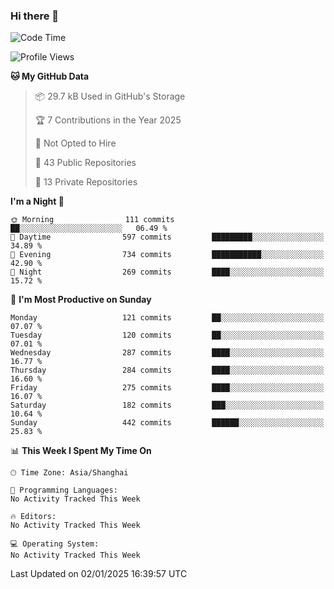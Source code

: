 ### Hi there 👋

<!--
**robinWongM/robinWongM** is a ✨ _special_ ✨ repository because its `README.md` (this file) appears on your GitHub profile.

Here are some ideas to get you started:

- 🔭 I’m currently working on ...
- 🌱 I’m currently learning ...
- 👯 I’m looking to collaborate on ...
- 🤔 I’m looking for help with ...
- 💬 Ask me about ...
- 📫 How to reach me: ...
- 😄 Pronouns: ...
- ⚡ Fun fact: ...
-->

<!--START_SECTION:waka-->
![Code Time](http://img.shields.io/badge/Code%20Time-266%20hrs%2026%20mins-blue)

![Profile Views](http://img.shields.io/badge/Profile%20Views-0-blue)

**🐱 My GitHub Data** 

> 📦 29.7 kB Used in GitHub's Storage 
 > 
> 🏆 7 Contributions in the Year 2025
 > 
> 🚫 Not Opted to Hire
 > 
> 📜 43 Public Repositories 
 > 
> 🔑 13 Private Repositories 
 > 
**I'm a Night 🦉** 

```text
🌞 Morning                111 commits         ██░░░░░░░░░░░░░░░░░░░░░░░   06.49 % 
🌆 Daytime                597 commits         █████████░░░░░░░░░░░░░░░░   34.89 % 
🌃 Evening                734 commits         ███████████░░░░░░░░░░░░░░   42.90 % 
🌙 Night                  269 commits         ████░░░░░░░░░░░░░░░░░░░░░   15.72 % 
```
📅 **I'm Most Productive on Sunday** 

```text
Monday                   121 commits         ██░░░░░░░░░░░░░░░░░░░░░░░   07.07 % 
Tuesday                  120 commits         ██░░░░░░░░░░░░░░░░░░░░░░░   07.01 % 
Wednesday                287 commits         ████░░░░░░░░░░░░░░░░░░░░░   16.77 % 
Thursday                 284 commits         ████░░░░░░░░░░░░░░░░░░░░░   16.60 % 
Friday                   275 commits         ████░░░░░░░░░░░░░░░░░░░░░   16.07 % 
Saturday                 182 commits         ███░░░░░░░░░░░░░░░░░░░░░░   10.64 % 
Sunday                   442 commits         ██████░░░░░░░░░░░░░░░░░░░   25.83 % 
```


📊 **This Week I Spent My Time On** 

```text
🕑︎ Time Zone: Asia/Shanghai

💬 Programming Languages: 
No Activity Tracked This Week

🔥 Editors: 
No Activity Tracked This Week

💻 Operating System: 
No Activity Tracked This Week
```


 Last Updated on 02/01/2025 16:39:57 UTC
<!--END_SECTION:waka-->
